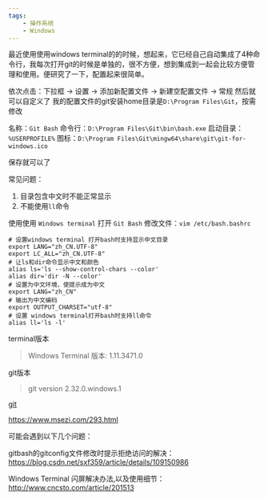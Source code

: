 ```yaml
---
tags:
    - 操作系统
    - Windows
---
```


最近使用使用windows terminal的的时候，想起来，它已经自己自动集成了4种命令行，我每次打开git的时候是单独的，很不方便，想到集成到一起会比较方便管理和使用。便研究了一下，配置起来很简单。

依次点击：下拉框 → 设置 → 添加新配置文件 → 新建空配置文件 → 常规
然后就可以自定义了
我的配置文件的git安装home目录是`D:\Program Files\Git`，按需修改

名称：`Git Bash`
命令行：`D:\Program Files\Git\bin\bash.exe`
启动目录：`%USERPROFILE%`
图标：`D:\Program Files\Git\mingw64\share\git\git-for-windows.ico`

保存就可以了

常见问题：

1. 目录包含中文时不能正常显示
2. 不能使用`ll`命令

使用使用 `Windows terminal` 打开 `Git Bash`
修改文件：`vim /etc/bash.bashrc`

```
# 设置windows terminal 打开bash时支持显示中文目录
export LANG="zh_CN.UTF-8"
export LC_ALL="zh_CN.UTF-8"
# 让ls和dir命令显示中文和颜色 
alias ls='ls --show-control-chars --color' 
alias dir='dir -N --color' 
# 设置为中文环境，使提示成为中文 
export LANG="zh_CN" 
# 输出为中文编码 
export OUTPUT_CHARSET="utf-8"
# 设置 windows terminal打开bash时支持ll命令
alias ll='ls -l'
```



terminal版本

> Windows Terminal
> 版本: 1.11.3471.0

git版本

> git version 2.32.0.windows.1

[git](https://www.msezi.com/tag/git)

https://www.msezi.com/293.html



可能会遇到以下几个问题：

gitbash的gitconfig文件修改时提示拒绝访问的解决：https://blog.csdn.net/sxf359/article/details/109150986

Windows Terminal 闪屏解决办法,以及使用细节：http://www.cncsto.com/article/201513